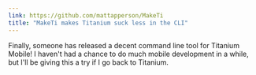 ```yaml
---
link: https://github.com/mattapperson/MakeTi
title: "MakeTi makes Titanium suck less in the CLI"
---
```


Finally, someone has released a decent command line tool for Titanium Mobile!
I haven't had a chance to do much mobile development in a while, but I'll be
giving this a try if I go back to Titanium.
